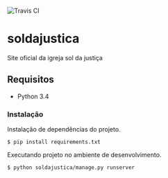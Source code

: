 ![Travis CI](https://api.travis-ci.org/patrickporto/soldajustica.svg)
# soldajustica #
Site oficial da igreja sol da justiça

## Requisitos ##
* Python 3.4

### Instalação ###
Instalação de dependências do projeto.  
```shell
$ pip install requirements.txt
```

Executando projeto no ambiente de desenvolvimento.  
```shell
$ python soldajustica/manage.py runserver
```
